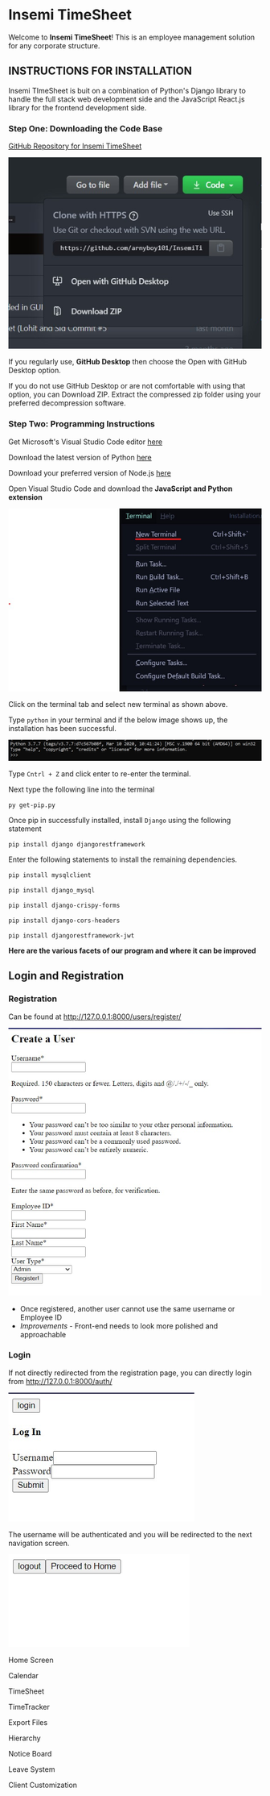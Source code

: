 # Insemi TimeSheet

Welcome to **Insemi TimeSheet**! This is an employee management solution for any corporate structure. 

## INSTRUCTIONS FOR INSTALLATION

Insemi TImeSheet is buit on a combination of Python's Django library to handle the full stack web development side and the JavaScript React.js library for the frontend development side. 

### Step One: Downloading the Code Base

[GitHub Repository for Insemi TimeSheet](https://github.com/arnyboy101/InsemiTimeSheet)

![Installation Options](./Planning/1.jpg)

If you regularly use, **GitHub Desktop** then choose the Open with GitHub Desktop option. 

If you do not use GitHub Desktop or are not comfortable with using that option, you can Download ZIP. Extract the compressed zip folder using your preferred decompression software. 

### Step Two: Programming Instructions

Get Microsoft's Visual Studio Code editor [here](https://code.visualstudio.com/)

Download the latest version of Python [here](https://www.python.org/downloads/)

Download your preferred version of Node.js [here](https://nodejs.org/en/download/)

Open Visual Studio Code and download the **JavaScript and Python extension**

![Terminal](./Planning/2.jpg)

Click on the terminal tab and select new terminal as shown above.

Type `python` in your terminal and if the below image shows up, the installation has been successful.

![Python Success](./Planning/3.jpg)

Type `Cntrl + Z` and click enter to re-enter the terminal.

Next type the following line into the terminal
```
py get-pip.py
```

Once pip in successfully installed, install `Django` using the following statement 
```
pip install django djangorestframework
```
Enter the following statements to install the remaining dependencies.
```
pip install mysqlclient
```
```
pip install django_mysql
```
```
pip install django-crispy-forms 
```
```
pip install django-cors-headers
```
```
pip install djangorestframework-jwt
```

**Here are the various facets of our program and where it can be improved**

## Login and Registration

### Registration
Can be found at http://127.0.0.1:8000/users/register/

![Registration Screen](./Planning/4.jpg)
 
 - Once registered, another user cannot use the same username or Employee ID
 - *Improvements* - Front-end needs to look more polished and approachable

 ### Login

 If not directly redirected from the registration page, you can directly login from http://127.0.0.1:8000/auth/

 ![Login](./Planning/5.jpg)

 The username will be authenticated and you will be redirected to the next navigation screen.

 ![Navigation](./Planning/6.jpg)
 
Home Screen


Calendar



TimeSheet


TimeTracker


Export Files



Hierarchy


Notice Board


Leave System


Client Customization



